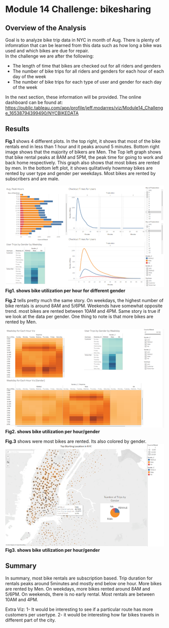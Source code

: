 # Module 14 Challenge: bikesharing

## Overview of the Analysis
Goal is to analyze bike trip data in NYC in month of Aug. There is plenty of infomration that can be learned from this data such as how long a bike was used and which bikes are due for repair.  
In the challenge we are after the following:
* The length of time that bikes are checked out for all riders and genders
* The number of bike trips for all riders and genders for each hour of each day of the week
* The number of bike trips for each type of user and gender for each day of the week

In the next section, these information will be provided. The online dashboard can be found at: https://public.tableau.com/app/profile/jeff.modarres/viz/Module14_Challenge_16538794399490/NYCBIKEDATA


## Results

**Fig.1** shows 4 different plots. In the top right, it shows that most of the bike rentals end in less than 1 hour and it peaks around 5 minutes. Bottom right image shows that the majority of bikers are Men.
The Top left graph shows that bike rental peaks at 8AM and 5PM, the peak time for going to work and back home respectively. This graph also shows that most bikes are rented by men. 
In the bottom left plot, it shows qulitatively howmnay bikes are rented by user type and gender per weekdays. Most bikes are rented by subscribers and are male.

![dashboard2](dashboard2.png)  
**Fig1. shows bike utilization per hour for different gender**  

  
**Fig.2** tells pretty much the same story. On weekdays, the highest number of bike rentals is around 8AM and 5/6PM. Weekends have somewhat opposite trend.  most bikes are rented  between 10AM and 4PM.  Same story is true  if we look at the data per gender. One thing to note is that more bikes are rented by Men. 

![dashboard3](dashboard3.png)  
**Fig2. shows bike utilization per hour/gender**

**Fig.3** shows were most bikes are rented. Its also colored by gender.
![dashboard1](dashboard1.png)  
**Fig3. shows bike utilization per hour/gender**

## Summary
In summary, most bike rentals are subscription based. Trip duration for rentals peaks around 5minutes and mostly end below one hour. 
More bikes are rented by Men. On weekdays, more bikes rented around 8AM and 5/6PM. On weekends, there is no early rental. Most rentals are between 10AM and 4PM. 

Extra Viz:
1- It would be interesting to see if a particular route has more customers per usertype.
2- it would be interesting how far bikes travels in different part of the city.
